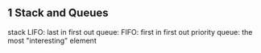 ## 1 Stack and Queues
stack LIFO: last in first out
queue: FIFO: first in first out
priority queue: the most "interesting" element
